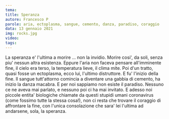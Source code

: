 ```yaml
---
tema:
title: Speranza
autore: Francesco P
parole: aria, ectoplasma, sangue, cemento, danza, paradiso, coraggio
data: 13 gennaio 2021
img: rocks.jpg
video: 
tags: 
---
```

La speranza e' l'ultima a morire ... non la invidio. Morire cosi', da soli, senza piu' nessun altra esistenza.
Eppure l'aria non faceva pensare all'imminente fine, il cielo era terso, la temperatura lieve, il clima mite.
Poi d'un tratto, quasi fosse un ectoplasma, ecco lui, l'ultimo distruttore. E fu' l'inizio della fine.
Il sangue tutt'attorno comincia a diventare una gabbia di cemento, ha inizio la danza macabra.
E per noi sappiamo non esiste il paradiso. Nessuno ce ne aveva mai parlato, e nessuno poi ci ha mai invitato.
E adesso noi piccole entita' biologiche chiamate da questi stupidi umani coronavirus (come fossimo tutte la stessa cosa!), non ci resta che trovare il coraggio di affrontare la fine, con l'unica consolazione che sara' lei l'ultima ad andarsene, sola, la speranza.